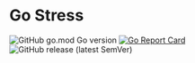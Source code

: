 # Go Stress

![GitHub go.mod Go version](https://img.shields.io/github/go-mod/go-version/wunicorns/gostress) [![Go Report Card](https://goreportcard.com/badge/github.com/kubernetes/kubernetes)](https://goreportcard.com/report/github.com/kubernetes/kubernetes)
![GitHub release (latest SemVer)](https://img.shields.io/github/v/release/wunicorns/gostress?sort=semver)


# 
